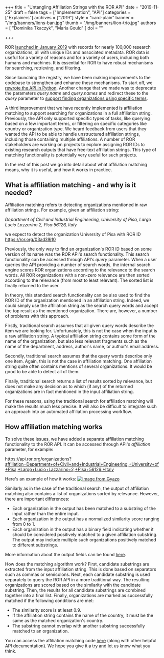 +++
title = "Untangling Affiliation Strings with the ROR API"
date = "2019-11-25"
draft = false
tags = ["Implementation", "API"]
categories = ["Explainers"]
archives = ["2019"]
style = "card-plain"
banner = "/img/banners/lions-ban.jpg"
thumb = "/img/banners/lion-trio.jpg"
authors = [ "Dominika Tkaczyk", "Maria Gould" ]
doi = ""

+++

ROR [launched in January 2019](/blog/2019-02-10-announcing-first-ror-prototype) with records for nearly 100,000 research organizations, all with unique IDs and associated metadata. ROR data is useful for a variety of reasons and for a variety of users, including both humans and machines. It is essential for ROR to have robust mechanisms for searching, retrieving, and filtering.

Since launching the registry, we have been making improvements to the codebase to strengthen and enhance these mechanisms. To start off, we [rewrote the API in Python](/blog/2019-07-02-ror-development-update). Another change that we made was to deprecate the parameters *query.name* and *query.names* and redirect these to the *query* parameter to [support finding organizations using specific terms](https://github.com/ror-community/ror-api#querying).

A third improvement that we have recently implemented is affiliation matching to support searching for organizations in a full affiliation string. Previously, the API only supported specific types of tasks, like querying based on a few important terms, or filtering on specific categories like country or organization type. We heard feedback from users that they wanted the API to be able to handle unstructured affiliation strings, including those containing multiple affiliations. A number of ROR stakeholders are working on projects to explore assigning ROR IDs to existing research outputs that have free-text affiliation strings. This type of matching functionality is potentially very useful for such projects.

In the rest of this post we go into detail about what affiliation matching means, why it is useful, and how it works in practice. 

## What is affiliation matching - and why is it needed?
Affiliation matching refers to detecting organizations mentioned in raw affiliation strings. For example, given an affiliation string:

*Department of Civil and Industrial Engineering, University of Pisa, Largo Lucio Lazzarino 2, Pisa 56126, Italy*

we expect to detect the organization University of Pisa with ROR ID <https://ror.org/03ad39j10>

Previously, the only way to find an organization's ROR ID based on some version of its name was the ROR API's search functionality. This search functionality can be accessed through API's *query* parameter. When a user queries the API providing a number of search words, the internal search engine scores ROR organizations according to the relevance to the search words. All ROR organizations with a non-zero relevance are then sorted according to the relevance (from most to least relevant). The sorted list is finally returned to the user.

In theory, this standard search functionality can be also used to find the ROR ID of the organization mentioned in an affiliation string. Indeed, we could simply use the affiliation string as the search query words and accept the top result as the mentioned organization. There are, however, a number of problems with this approach.

Firstly, traditional search assumes that all given query words describe the item we are looking for. Unfortunately, this is not the case when the input is a raw affiliation string. A typical affiliation string contains some form of the name of the organization, but also less relevant fragments such as the name of the department, address, author's name, or author's email address.

Secondly, traditional search assumes that the query words describe only one item. Again, this is not the case in affiliation matching. One affiliation string quite often contains mentions of several organizations. It would be good to be able to detect all of them.

Finally, traditional search returns a list of results sorted by relevance, but does not make any decision as to which (if any) of the returned organizations are in fact mentioned in the input affiliation string.

For these reasons, using the traditional search for affiliation matching will make the results much less precise. It will also be difficult to integrate such an approach into an automated affiliation processing workflow.

## How affiliation matching works
To solve these issues, we have added a separate affiliation matching functionality to the ROR API. It can be accessed through API's *affiliation* parameter, for example:

<https://api.ror.org/organizations?affiliation=Department+of+Civil+and+Industrial+Engineering,+University+of+Pisa,+Largo+Lucio+Lazzarino+2,+Pisa+56126,+Italy>

Here's an example of how it works:
[![Image from Gyazo](https://i.gyazo.com/2af8f34a5e09d5d92c7ff5e4df4edb40.gif)](https://gyazo.com/2af8f34a5e09d5d92c7ff5e4df4edb40)

Similarly as in the case of the traditional search, the output of affiliation matching also contains a list of organizations sorted by relevance. However, there are important differences:

  * Each organization in the output has been matched to a substring of the input rather than the entire input.
  * Each organization in the output has a normalized similarity score ranging from 0 to 1.
  * Each organization in the output has a binary field indicating whether it should be considered positively matched to a given affiliation substring. The output may include multiple such organizations positively matched to different substrings.

More information about the output fields can be found [here](https://github.com/ror-community/ror-api#affiliation-matching).

How does the matching algorithm work? First, candidate substrings are extracted from the input affiliation string. This is done based on separators such as commas or semicolons. Next, each candidate substring is used separately to query the ROR API in a more traditional way. The resulting organizations are scored based on the similarity with the candidate substring. Then, the results for all candidate substrings are combined together into a final list. Finally, organizations are marked as successfully matched if the following conditions are met:

  * The similarity score is at least 0.9.
  * If the affiliation string contains the name of the country, it must be the same as the matched organization's country.
  * The substring cannot overlap with another substring successfully matched to an organization.

You can access the affiliation matching code [here](https://github.com/ror-community/ror-api/blob/master/rorapi/matching.py) (along with other helpful API documentation). We hope you give it a try and let us know what you think.
